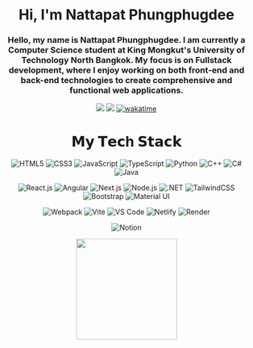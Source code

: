 <h1 align="center">
  Hi, I'm Nattapat Phungphugdee
</h1>

<!-- <h3>I am a computer science student from King Mongkut's University of Technology North Bangkok, located in the country of Thailand.</h3> -->
<h3 align="center">Hello, my name is Nattapat Phungphugdee. I am currently a Computer Science student at King Mongkut's University of Technology North Bangkok. My focus is on Fullstack development, where I enjoy working on both front-end and back-end technologies to create comprehensive and functional web applications.</h3>
<div align="center">
  
[![](https://img.shields.io/badge/-@ZXINNATTAPAT-%23181717?style=flat-square&logo=github)](https://github.com/ZXINNATTAPAT)
[![](https://img.shields.io/badge/-@Mywebsite-%23000000?style=flat-square)](https://zxinnattapat.github.io/ZXINNATTAPAT3.github.io)
[![wakatime](https://wakatime.com/badge/user/72faa53c-d966-47e5-b56a-bf9d72b2419b.svg)](https://wakatime.com/@72faa53c-d966-47e5-b56a-bf9d72b2419b)

</div>

<h1 align="center"> 𝗠𝘆 𝗧𝗲𝗰h 𝗦𝘁𝗮𝗰𝗸 </h1>
<div align="center">
  
![HTML5](https://img.shields.io/badge/HTML5-000000.svg?style=for-the-badge&logo=html5&logoColor=white)
![CSS3](https://img.shields.io/badge/CSS3-000000.svg?style=for-the-badge&logo=css3&logoColor=white)
![JavaScript](https://img.shields.io/badge/JavaScript-000000.svg?style=for-the-badge&logo=javascript&logoColor=F7DF1C)
![TypeScript](https://img.shields.io/badge/TypeScript-000000.svg?style=for-the-badge&logo=typescript&logoColor=3178C6)
![Python](https://img.shields.io/badge/Python-000000.svg?style=for-the-badge&logo=python&logoColor=3776AB)
![C++](https://img.shields.io/badge/C++-000000.svg?style=for-the-badge&logo=c%2B%2B&logoColor=00599C)
![C#](https://img.shields.io/badge/C%23-000000.svg?style=for-the-badge&logo=c-sharp&logoColor=239120)
![Java](https://img.shields.io/badge/Java-000000.svg?style=for-the-badge&logo=java&logoColor=ED8B00)

![React.js](https://img.shields.io/badge/React.js-000000.svg?style=for-the-badge&logo=react&logoColor=61DAFB)
![Angular](https://img.shields.io/badge/Angular-000000.svg?style=for-the-badge&logo=angular&logoColor=DD0031)
![Next.js](https://img.shields.io/badge/Next.js-000000.svg?style=for-the-badge&logo=nextdotjs&logoColor=white)
![Node.js](https://img.shields.io/badge/Node.js-000000.svg?style=for-the-badge&logo=node.js&logoColor=339933)
![.NET](https://img.shields.io/badge/.NET-000000.svg?style=for-the-badge&logo=.net&logoColor=512BD4)
![TailwindCSS](https://img.shields.io/badge/TailwindCSS-000000.svg?style=for-the-badge&logo=tailwind-css&logoColor=38B2AC)
![Bootstrap](https://img.shields.io/badge/Bootstrap-000000.svg?style=for-the-badge&logo=bootstrap&logoColor=7952B3)
![Material UI](https://img.shields.io/badge/Material%20UI-000000.svg?style=for-the-badge&logo=material-ui&logoColor=0081CB)

![Webpack](https://img.shields.io/badge/Webpack-000000.svg?style=for-the-badge&logo=webpack&logoColor=8DD6F9)
![Vite](https://img.shields.io/badge/Vite-000000.svg?style=for-the-badge&logo=vite&logoColor=646CFF)
![VS Code](https://img.shields.io/badge/VSCode-000000.svg?style=for-the-badge&logo=visual-studio-code&logoColor=007ACC)
![Netlify](https://img.shields.io/badge/Netlify-000000.svg?style=for-the-badge&logo=netlify&logoColor=00C7B7)
![Render](https://img.shields.io/badge/Render-000000.svg?style=for-the-badge&logo=render&logoColor=46E3B7)

![Notion](https://img.shields.io/badge/Notion-000000.svg?style=for-the-badge&logo=Notion&logoColor=white)



</div>

<div align="center">
  <img height="200" src="https://images-wixmp-ed30a86b8c4ca887773594c2.wixmp.com/f/bc47194c-4389-40b2-b130-e3de76db4ea0/dfk3vrs-63ff1093-ddfa-41d2-9de2-8dff7deb3834.gif?token=eyJ0eXAiOiJKV1QiLCJhbGciOiJIUzI1NiJ9.eyJzdWIiOiJ1cm46YXBwOjdlMGQxODg5ODIyNjQzNzNhNWYwZDQxNWVhMGQyNmUwIiwiaXNzIjoidXJuOmFwcDo3ZTBkMTg4OTgyMjY0MzczYTVmMGQ0MTVlYTBkMjZlMCIsIm9iaiI6W1t7InBhdGgiOiJcL2ZcL2JjNDcxOTRjLTQzODktNDBiMi1iMTMwLWUzZGU3NmRiNGVhMFwvZGZrM3Zycy02M2ZmMTA5My1kZGZhLTQxZDItOWRlMi04ZGZmN2RlYjM4MzQuZ2lmIn1dXSwiYXVkIjpbInVybjpzZXJ2aWNlOmZpbGUuZG93bmxvYWQiXX0.S8aVU8-4IrQbXh5FD19ujVPKVs1yetRpa7s9LrBWSts"  />
</div>

###

